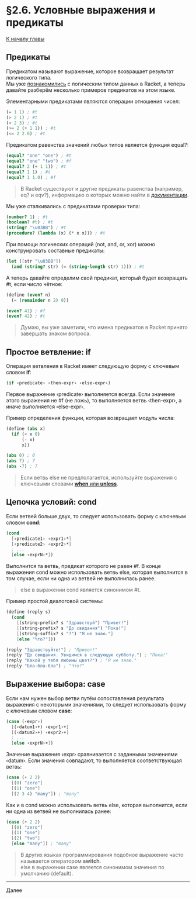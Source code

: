 # §2.6. Условные выражения и предикаты

[К началу главы](CHAPTER_2.md)

## Предикаты

Предикатом называют выражение, которое возвращает результат логического типа.  
Мы уже [познакомились](SECTION_2_3.md#booleans) с логическим типом данных в Racket, а теперь давайте разберём несколько примеров предикатов на этом языке.

Элементарными предикатами являются операции отношения чисел:

```scheme
(= 1 1) ; #t
(> 2 1) ; #t
(< 2 3) ; #t
(>= 2 (+ 1 1)) ; #t
(<= 2 2.0) ; #t
```

Предикатом равенства значений любых типов является функция equal?:

```scheme
(equal? "one" "one") ; #t
(equal? "one" "two") ; #f
(equal? 2 (+ 1 1)) ; #t
(equal? 1 1) ; #t
(equal? 1 1.0) ; #f
```

> В Racket существуют и другие предикаты равенства (например, eq? и eqv?), информацию о которых можно найти в [документации](https://docs.racket-lang.org/reference/Equality.html).

Мы уже сталкивались с предикатами проверки типа:

```scheme
(number? 1) ; #t
(boolean? #t) ; #t
(string? "\u03BB") ; #t
(procedure? (lambda (x) (* x x))) ; #t
```

При помощи логических операций (not, and, or, xor) можно конструировать составные предикаты:

```scheme
(let ([str "\u03BB"])
  (and (string? str) (= (string-length str) 1))) ; #t
```

А теперь давайте определим свой предикат, который будет возвращать #t, если число чётное:

```scheme
(define (even? n)
  (= (remainder n 2) 0))

(even? 41) ; #f
(even? 42) ; #t
```

> Думаю, вы уже заметили, что имена предикатов в Racket принято завершать знаком вопроса.

## Простое ветвление: if

Операция ветвления в Racket имеет следующую форму с ключевым словом **if**:

```scheme
(if ‹predicate› ‹then-expr› ‹else-expr›)
```

Первое выражение ‹predicate› выполняется всегда. Если значение этого выражения не #f (не ложь), то выполняется ветвь ‹then-expr›, а иначе выполняется ‹else-expr›.

Пример определения функции, которая возвращает модуль числа:

```scheme
(define (abs x)
  (if (< x 0)
      (- x)
      x))

(abs 0) ; 0
(abs 7) ; 7
(abs -7) ; 7
```

> Если ветвь else не предполагается, используйте выражения с ключевыми словами [**when** или **unless**](https://docs.racket-lang.org/reference/when_unless.html).

## Цепочка условий: cond

Если ветвей больше двух, то следует использовать форму с ключевым словом **cond**:

```scheme
(cond
  [‹predicate1› ‹expr1›*]
  [‹predicate2› ‹expr2›*]
  ; ...
  [else ‹exprN›*])
```

Выполнится та ветвь, предикат которого не равен #f. В конце выражения cond можно использовать ветвь else, которая выполнится в том случае, если ни одна из ветвей не выполнилась ранее.

> else в выражении cond является синонимом #t.

Пример простой диалоговой системы:

```scheme
(define (reply s)
  (cond
    [(string-prefix? s "Здравствуй") "Привет!"]
    [(string-prefix? s "До свидания") "Пока!"]
    [(string-suffix? s "?") "Я не знаю."]
    [else "Что?"]))

(reply "Здравствуйте!") ; "Привет!"
(reply "До свидания. Увидимся в следующую субботу.") ; "Пока!"
(reply "Какой у тебя любимы цвет?") ; "Я не знаю."
(reply "Бла-бла-бла") ; "Что?"
```


## Выражение выбора: case

Если нам нужен выбор ветви путём сопоставления результата выражения с некоторыми значениями, то следует использовать форму с ключевым словом **case**:

```scheme
(case (‹expr›)
  [(‹datum1›+) ‹expr1›+]
  [(‹datum2›+) ‹expr2›+]
  ; ...
  [else ‹exprN›+])
```

Значение выражения ‹expr› сравнивается с заданными значениями ‹datum›. Если значения совпадают, то выполняется соответствующая ветвь:

```scheme
(case (+ 2 2)
  [(0) "zero"]
  [(1) "one"]
  [(2 3 4) "many"]) ; "many"
```

Как и в cond можно использовать ветвь else, которая выполнится, если ни одна из ветвей не выполнилась ранее:

```scheme
(case (+ 2 2)
  [(0) "zero"]
  [(1) "one"]
  [(2) "two"]
  [else "many"]) ; "many"
```

> В других языках программирования подобное выражение часто называется оператором **switch**.  
> else в выражении case является синонимом значения по умолчанию (default).

---
Далее
